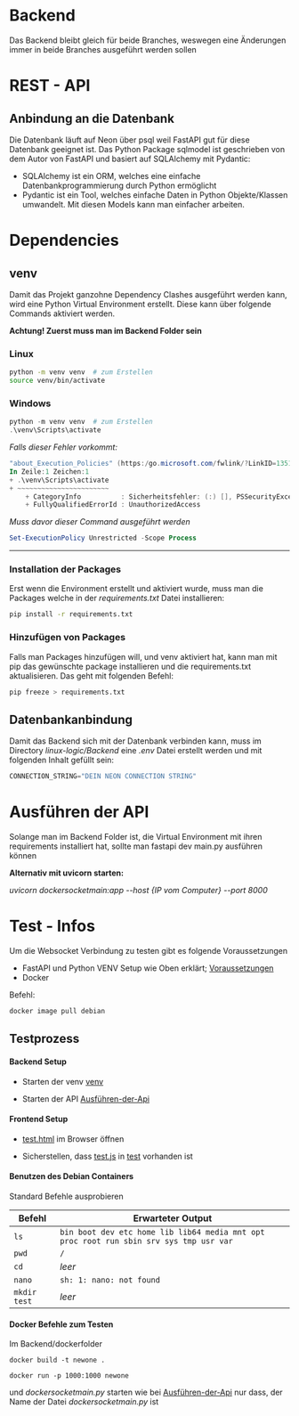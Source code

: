 # Backend

Das Backend bleibt gleich für beide Branches, weswegen eine Änderungen immer in beide Branches ausgeführt werden sollen


# REST - API

## Anbindung an die Datenbank

Die Datenbank läuft auf Neon über psql weil FastAPI gut für diese Datenbank geeignet ist. Das Python Package sqlmodel ist geschrieben von dem Autor von FastAPI und basiert auf SQLAlchemy mit Pydantic: 

- SQLAlchemy ist ein ORM, welches eine einfache Datenbankprogrammierung durch Python ermöglicht 
- Pydantic ist ein Tool, welches einfache Daten in Python Objekte/Klassen umwandelt. Mit diesen Models kann man einfacher arbeiten.



# Dependencies

## venv

Damit das Projekt ganzohne Dependency Clashes ausgeführt werden kann, wird eine Python Virtual Environment erstellt.
Diese kann über folgende Commands aktiviert werden.

**Achtung! Zuerst muss man im Backend Folder sein**


### Linux
```bash
python -m venv venv  # zum Erstellen
source venv/bin/activate
```

### Windows

```powershell
python -m venv venv  # zum Erstellen
.\venv\Scripts\activate
```

*Falls dieser Fehler vorkommt:*
```powershell
"about_Execution_Policies" (https:/go.microsoft.com/fwlink/?LinkID=135170).
In Zeile:1 Zeichen:1
+ .\venv\Scripts\activate
+ ~~~~~~~~~~~~~~~~~~~~~~~
    + CategoryInfo          : Sicherheitsfehler: (:) [], PSSecurityException
    + FullyQualifiedErrorId : UnauthorizedAccess
```

*Muss davor dieser Command ausgeführt werden*
```Powershell
Set-ExecutionPolicy Unrestricted -Scope Process
```

---
### Installation der Packages
Erst wenn die Environment erstellt und aktiviert wurde, muss man die Packages welche in der *requirements.txt* Datei installieren:

```bash
pip install -r requirements.txt
```

### Hinzufügen von Packages

Falls man Packages hinzufügen will, und venv aktiviert hat, kann man mit pip das gewünschte package installieren und die requirements.txt aktualisieren. Das geht mit folgenden Befehl:

```bash
pip freeze > requirements.txt
```

## Datenbankanbindung

Damit das Backend sich mit der Datenbank verbinden kann, muss im Directory *linux-logic/Backend* eine *.env* Datei erstellt werden und mit folgenden Inhalt gefüllt sein:

```python
CONNECTION_STRING="DEIN NEON CONNECTION STRING"
```



# Ausführen der API

Solange man im Backend Folder ist, die Virtual Environment mit ihren requirements installiert hat, sollte man fastapi dev main.py ausführen können

**Alternativ mit uvicorn starten:**

*uvicorn dockersocketmain:app --host {IP vom Computer} --port 8000*

# Test - Infos

Um die Websocket Verbindung zu testen gibt es folgende Voraussetzungen

- FastAPI und Python VENV Setup wie Oben erklärt; [Voraussetzungen](#dependencies)
- Docker

Befehl:
```bash
docker image pull debian
``` 

## Testprozess

#### Backend Setup

- Starten der venv  [venv](#venv)
  
- Starten der API [Ausführen-der-Api](#ausführen-der-api)

#### Frontend Setup

- [test.html](test/test.html) im Browser öffnen

- Sicherstellen, dass [test.js](test/test.html) in [test](test/) vorhanden ist

#### Benutzen des Debian Containers

Standard Befehle ausprobieren

| Befehl               | Erwarteter Output                                        |
|----------------------|----------------------------------------------------------|
| `ls`                 | `bin boot dev etc home lib lib64 media mnt opt proc root run sbin srv sys tmp usr var` |
| `pwd`                | `/`                                                      |
| `cd`                 | *leer*                                                   |
| `nano`               | `sh: 1: nano: not found`                                 |
| `mkdir test`        | *leer* |


#### Docker Befehle zum Testen

Im Backend/dockerfolder

``docker build -t newone .``

``docker run -p 1000:1000 newone``


und *dockersocketmain.py* starten wie bei [Ausführen-der-Api](#ausführen-der-api) nur dass, der Name der Datei *dockersocketmain.py* ist
